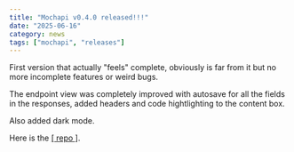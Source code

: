 ```yaml
---
title: "Mochapi v0.4.0 released!!!"
date: "2025-06-16"
category: news
tags: ["mochapi", "releases"]
---
```


First version that actually "feels" complete, obviously is far from it
but no more incomplete features or weird bugs.

The endpoint view was completely improved with autosave for all the 
fields in the responses, added headers and code hightlighting to the
content box.

Also added dark mode.

Here is the 
<a href="https://github.com/gerardo-m/mochapi" target="_blank">[ repo ]</a>.